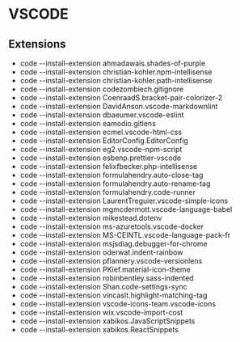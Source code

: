 # VSCODE

## Extensions

* code --install-extension ahmadawais.shades-of-purple
* code --install-extension christian-kohler.npm-intellisense
* code --install-extension christian-kohler.path-intellisense
* code --install-extension codezombiech.gitignore
* code --install-extension CoenraadS.bracket-pair-colorizer-2
* code --install-extension DavidAnson.vscode-markdownlint
* code --install-extension dbaeumer.vscode-eslint
* code --install-extension eamodio.gitlens
* code --install-extension ecmel.vscode-html-css
* code --install-extension EditorConfig.EditorConfig
* code --install-extension eg2.vscode-npm-script
* code --install-extension esbenp.prettier-vscode
* code --install-extension felixfbecker.php-intellisense
* code --install-extension formulahendry.auto-close-tag
* code --install-extension formulahendry.auto-rename-tag
* code --install-extension formulahendry.code-runner
* code --install-extension LaurentTreguier.vscode-simple-icons
* code --install-extension mgmcdermott.vscode-language-babel
* code --install-extension mikestead.dotenv
* code --install-extension ms-azuretools.vscode-docker
* code --install-extension MS-CEINTL.vscode-language-pack-fr
* code --install-extension msjsdiag.debugger-for-chrome
* code --install-extension oderwat.indent-rainbow
* code --install-extension pflannery.vscode-versionlens
* code --install-extension PKief.material-icon-theme
* code --install-extension robinbentley.sass-indented
* code --install-extension Shan.code-settings-sync
* code --install-extension vincaslt.highlight-matching-tag
* code --install-extension vscode-icons-team.vscode-icons
* code --install-extension wix.vscode-import-cost
* code --install-extension xabikos.JavaScriptSnippets
* code --install-extension xabikos.ReactSnippets
